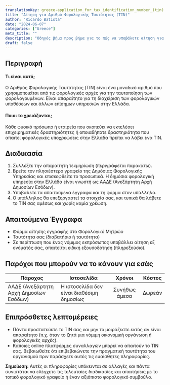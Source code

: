 ```yaml
---
translationKey: greece-application_for_tax_identification_number_(tin)
title: "Αίτηση για Αριθμό Φορολογικής Ταυτότητας (TIN)"
author: "Ricardo Batista"
date: "2024-06-07"
categories: ["Greece"]
meta_title: ""
description: "Οδηγός βήμα προς βήμα για το πώς να υποβάλετε αίτηση για Αριθμό Φορολογικής Ταυτότητας (TIN) στην Ελλάδα."
draft: false
---
```


## Περιγραφή
#### Τι είναι αυτό;
Ο Αριθμός Φορολογικής Ταυτότητας (TIN) είναι ένα μοναδικό αριθμό που χρησιμοποιείται από τις φορολογικές αρχές για την ταυτοποίηση των φορολογουμένων. Είναι απαραίτητο για τη διαχείριση των φορολογικών υποθέσεων και άλλων επίσημων υπηρεσιών στην Ελλάδα.

#### Ποιοι το χρειάζονται;
Κάθε φυσικό πρόσωπο ή εταιρεία που σκοπεύει να εκτελέσει επιχειρηματικές δραστηριότητες ή οποιαδήποτε δραστηριότητα που απαιτεί φορολογικές υποχρεώσεις στην Ελλάδα πρέπει να λάβει ένα TIN.

## Διαδικασία
1. Συλλέξτε την απαραίτητη τεκμηρίωση (περιγράφεται παρακάτω).
2. Βρείτε τον πλησιέστερο γραφείο της Δημόσιας Φορολογικής Υπηρεσίας και επισκεφθείτε το προσωπικά. Η δημόσια φορολογική υπηρεσία στην Ελλάδα είναι γνωστή ως ΑΑΔΕ (Ανεξάρτητη Αρχή Δημοσίων Εσόδων).
3. Υποβάλετε τα απαιτούμενα έγγραφα και τη φόρμα στον υπάλληλο.
4. Ο υπάλληλος θα επεξεργαστεί τα στοιχεία σας, και τυπικά θα λάβετε το TIN σας αμέσως και χωρίς καμία χρέωση.

## Απαιτούμενα Έγγραφα
- Φόρμα αίτησης εγγραφής στο Φορολογικό Μητρώο
- Ταυτότητα σας (διαβατήριο ή ταυτότητα)
- Σε περίπτωση που ένας νόμιμος εκπρόσωπος υποβάλλει αίτηση εξ ονόματός σας, απαιτείται ειδική εξουσοδότηση (πληρεξούσιο).

## Παρόχοι που μπορούν να το κάνουν για εσάς
| Πάροχος         |     Ιστοσελίδα     |     Χρόνοι    |       Κόστος      |
| --------------- | --------------- |  :-------------: | :-------------: |
| ΑΑΔΕ (Ανεξάρτητη Αρχή Δημοσίων Εσόδων) |  Η ιστοσελίδα δεν είναι διαθέσιμη δημοσίως  |  Συνήθως άμεσα  | Δωρεάν |

## Επιπρόσθετες λεπτομέρειες
- Πάντα προστατεύετε το TIN σας και μην το μοιράζεστε εκτός αν είναι απαραίτητο (π.χ. όταν το ζητά μια νόμιμη οικονομική οργάνωση ή φορολογικές αρχές).
- Κάποιες online πλατφόρμες συναλλαγών μπορεί να απαιτούν το TIN σας. Βεβαιωθείτε ότι επιβεβαιώνετε την πραγματική ταυτότητα του οργανισμού πριν παράσχετε αυτές τις ευαίσθητες πληροφορίες.

**Σημείωση:** Αυτές οι πληροφορίες υπόκεινται σε αλλαγές και πάντα συνιστάται να ελέγχετε τις τελευταίες διαδικασίες και απαιτήσεις με το τοπικό φορολογικό γραφείο ή έναν αξιόπιστο φορολογικό συμβούλο.